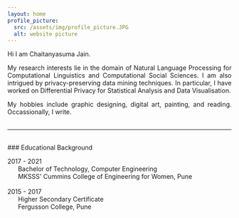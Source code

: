 ```yaml
---
layout: home
profile_picture:
  src: /assets/img/profile_picture.JPG
  alt: website picture
---
```


<p>
  Hi I am Chaitanyasuma Jain.
</p>
<p>
<div align="justify">
  My research interests lie in the domain of Natural Language Processing for Computational Linguistics and Computational Social Sciences.  I am also intrigued by privacy-preserving data mining techniques. In particular, I have worked on Differential Privacy for Statistical Analysis and Data Visualisation.
</div>
</p>
<div align="justify">
  My hobbies include graphic designing, digital art, painting, and reading. Occassionally, I write.
</div>
<br>

---
<br>
### Educational Background

2017 - 2021 <br>
&nbsp;&nbsp;&nbsp;&nbsp;&nbsp;&nbsp;Bachelor of Technology, Computer Engineering <br>
&nbsp;&nbsp;&nbsp;&nbsp;&nbsp;&nbsp;MKSSS' Cummins College of Engineering for Women, Pune
<br><br>
2015 - 2017 <br>
&nbsp;&nbsp;&nbsp;&nbsp;&nbsp;&nbsp;Higher Secondary Certificate <br>
&nbsp;&nbsp;&nbsp;&nbsp;&nbsp;&nbsp;Fergusson College, Pune
